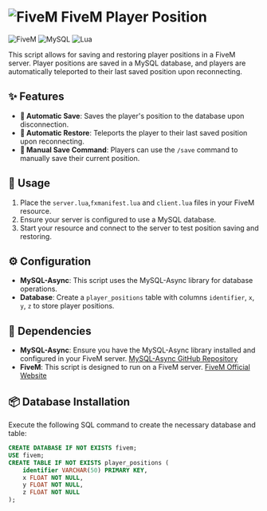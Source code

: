 # ![FiveM](https://fivem.net/) FiveM Player Position

![FiveM](https://img.shields.io/badge/FiveM-Framework-blue)
![MySQL](https://img.shields.io/badge/MySQL-Database-orange)
![Lua](https://img.shields.io/badge/Lua-Scripting-yellow)

This script allows for saving and restoring player positions in a FiveM server. Player positions are saved in a MySQL database, and players are automatically teleported to their last saved position upon reconnecting.

## ✨ Features

- **💾 Automatic Save**: Saves the player's position to the database upon disconnection.
- **🔄 Automatic Restore**: Teleports the player to their last saved position upon reconnecting.
- **📝 Manual Save Command**: Players can use the `/save` command to manually save their current position.

## 🚀 Usage

1. Place the `server.lua`,`fxmanifest.lua` and `client.lua` files in your FiveM resource.
2. Ensure your server is configured to use a MySQL database.
3. Start your resource and connect to the server to test position saving and restoring.

## ⚙️ Configuration

- **MySQL-Async**: This script uses the MySQL-Async library for database operations.
- **Database**: Create a `player_positions` table with columns `identifier`, `x`, `y`, `z` to store player positions.

## 🔧 Dependencies

- **MySQL-Async**: Ensure you have the MySQL-Async library installed and configured in your FiveM server. [MySQL-Async GitHub Repository](https://github.com/brouznouf/fivem-mysql-async)
- **FiveM**: This script is designed to run on a FiveM server. [FiveM Official Website](https://fivem.net/)

## 📦 Database Installation

Execute the following SQL command to create the necessary database and table:

```sql
CREATE DATABASE IF NOT EXISTS fivem;
USE fivem;
CREATE TABLE IF NOT EXISTS player_positions (
    identifier VARCHAR(50) PRIMARY KEY,
    x FLOAT NOT NULL,
    y FLOAT NOT NULL,
    z FLOAT NOT NULL
);

